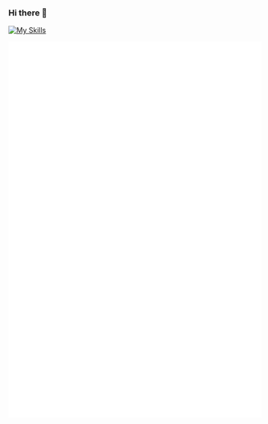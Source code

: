 ### Hi there 👋

[![My Skills](https://skillicons.dev/icons?i=html,css,js,ts,nextjs,flutter,dart,rust,swift)](https://skillicons.dev)

![Metrics](/github-metrics.svg)
